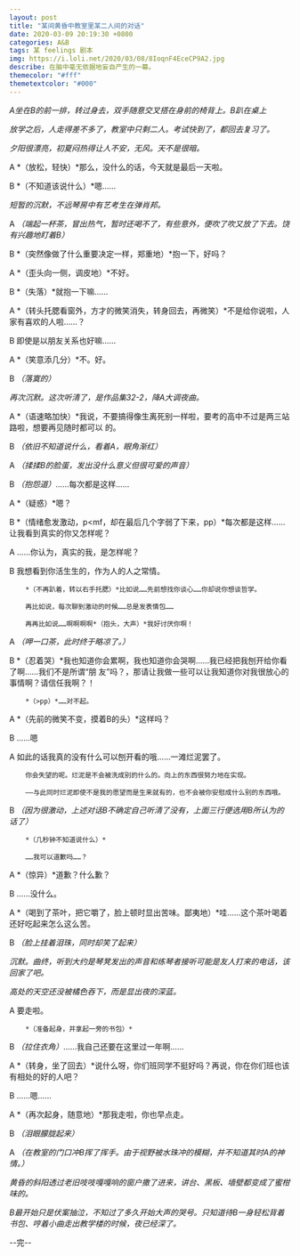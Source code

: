 ```yaml
---
layout: post
title: "某间黄昏中教室里某二人间的对话"
date: 2020-03-09 20:19:30 +0800
categories: A&B
tags: 某 feelings 剧本
img: https://i.loli.net/2020/03/08/8IoqnF4EceCP9A2.jpg
describe: 在脑中毫无依据地妄自产生的一幕。
themecolor: "#fff"
themetextcolor: "#000"
---
```




*A坐在B的前一排，转过身去，双手随意交叉搭在身前的椅背上。B趴在桌上*

*放学之后，人走得差不多了，教室中只剩二人。考试快到了，都回去复习了。*

*夕阳很漂亮，初夏闷热得让人不安，无风。天不是很暗。*



A		*（放松，轻快）*那么，没什么的话，今天就是最后一天啦。

B		*（不知道该说什么）*嗯……



*短暂的沉默，不远琴房中有艺考生在弹肖邦。*



A		*（端起一杯茶，冒出热气，暂时还喝不了，有些意外，便吹了吹又放了下去。饶有兴趣地盯着B）*

B		*（突然像做了什么重要决定一样，郑重地）*抱一下，好吗？

A		*（歪头向一侧，调皮地）*不好。

B		*（失落）*就抱一下嘛……

A		*（转头托腮看窗外，方才的微笑消失，转身回去，再微笑）*不是给你说啦，人家有喜欢的人啦……？

B		即使是以朋友关系也好嘛……

A		*（笑意添几分）*不。好。

B		*（落寞的）*



*再次沉默。这次听清了，是作品集32-2，降A大调夜曲。*



A		*（语速略加快）*我说，不要搞得像生离死别一样啦，要考的高中不过是两三站路啦，想要再见随时都可以			的。

B		*（依旧不知道说什么，看着A，眼角渐红）*

A		*（揉揉B的脸蛋，发出没什么意义但很可爱的声音）*

B		*（抱怨道）*……每次都是这样……

A		*（疑惑）*嗯？

B		*（情绪愈发激动，p<mf，却在最后几个字弱了下来，pp）*每次都是这样……让我看到真实的你又怎样呢？

A		……你认为，真实的我，是怎样呢？

B		我想看到你活生生的，作为人的人之常情。

  		*（不再趴着，转以右手托腮）*比如说……先前想找你谈心……你却说你想谈哲学。

  		再比如说，每次聊到激动的时候……总是发表情包……

  		再再比如说……啊啊啊啊*（抱头，大声）*我好讨厌你啊！

A		*（呷一口茶，此时终于略凉了。）*

B		*（忍着哭）*我也知道你会累啊，我也知道你会哭啊……我已经把我刨开给你看了啊……我们不是所谓“朋	友”吗？，那请让我做一些可以让我知道你对我很放心的事情啊？请信任我啊？！

  		*（>pp）*……对不起。

A		*（先前的微笑不变，摸着B的头）*这样吗？

B		……嗯

A		如此的话我真的没有什么可以刨开看的哦……一滩烂泥罢了。

   		你会失望的呢。烂泥是不会被洗成别的什么的。向上的东西很努力地在实现。

  		——与此同时烂泥即使不是我的愿望而是生来就有的，也不会被你安慰成什么别的东西哦。

B		*（因为很激动，上述对话B不确定自己听清了没有，上面三行便选用B所认为的话了）*

  		*（几秒钟不知道说什么）*

  		……我可以道歉吗……？

A		*（惊异）*道歉？什么歉？

B  		……没什么。

A		*（喝到了茶叶，把它嚼了，脸上顿时显出苦味。鄙夷地）*哇……这个茶叶喝着还好吃起来怎么这么苦。

B		*（脸上挂着泪珠，同时却笑了起来）*



*沉默。曲终，听到大约是琴凳发出的声音和练琴者接听可能是友人打来的电话，该回家了吧。*

*高处的天空还没被橘色吞下，而是显出夜的深蓝。*



A		要走啦。

  		*（准备起身，并拿起一旁的书包）*

B		*（拉住衣角）*……我自己还要在这里过一年啊……

A		*（转身，坐了回去）*说什么呀，你们班同学不挺好吗？再说，你在你们班也该有相处的好的人吧？

B		……嗯……

A		*（再次起身，随意地）*那我走啦，你也早点走。

B		*（泪眼朦胧起来）*

A		*（在教室的门口冲B挥了挥手。由于视野被水珠冲的模糊，并不知道其时A的神情。）*



*黄昏的斜阳透过老旧吱吱嘎嘎响的窗户撒了进来，讲台、黑板、墙壁都变成了蜜柑味的。*

*B最开始只是伏案抽泣，不知过了多久开始大声的哭号。只知道待B一身轻松背着书包、哼着小曲走出教学楼的时候，夜已经深了。*







--完--